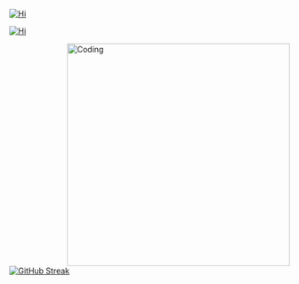 [![Hi](https://www.google.com/url?sa=i&url=https%3A%2F%2Ftwitter.com%2FCloverPortal%2Fstatus%2F1377720687910076427&psig=AOvVaw0UXePBQBKYNVGc7cvJWyDR&ust=1687491892208000&source=images&cd=vfe&ved=0CBEQjRxqFwoTCKi7j7H71f8CFQAAAAAdAAAAABAS)](https://github.com/Arthurvini17)

[![Hi](https://www.google.com/url?sa=i&url=https%3A%2F%2Ftwitter.com%2FCloverPortal%2Fstatus%2F1377720687910076427&psig=AOvVaw0UXePBQBKYNVGc7cvJWyDR&ust=1687491892208000&source=images&cd=vfe&ved=0CBEQjRxqFwoTCKi7j7H71f8CFQAAAAAdAAAAABAS)](https://github.com/Arthurvini17)

<img align="right" alt="Coding" width="400" src="https://www.google.com/imgres?imgurl=https%3A%2F%2Fe7.pngegg.com%2Fpngimages%2F906%2F282%2Fpng-clipart-logo-computer-icons-php-wm-logo-text-label.png&tbnid=tVx8ZbEKlUHscM&vet=12ahUKEwifnu2y_tX_AhXxDLkGHTxWBLkQMygCegUIARDBAQ..i&imgrefurl=https%3A%2F%2Fwww.pngegg.com%2Fen%2Fsearch%3Fq%3Dphp%2BIcon&docid=WIFjUPx9tJpyNM&w=900&h=900&q=php%20icon&ved=2ahUKEwifnu2y_tX_AhXxDLkGHTxWBLkQMygCegUIARDBAQ">

<!--
**Arthurvini17/Arthurvini17** is a ✨ _special_ ✨ repository because its `README.md` (this file) appears on your GitHub profile.

Here are some ideas to get you started:

- 🔭 I’m currently working on ...
- 🌱 I’m currently learning ...
- 👯 I’m looking to collaborate on ...
- 🤔 I’m looking for help with ...
- 💬 Ask me about ...
- 📫 How to reach me: ...
- 😄 Pronouns: ...
- ⚡ Fun fact: ...
-->


<p align="left"> <a href="https://www.cprogramming.com/" target="_blank">  </a> </p>


<!--
**Arthurvini17/Arthurvini17** is a ✨ _special_ ✨ repository because its `README.md` (this file) appears on your GitHub profile.

Here are some ideas to get you started:

- 🔭 I’m currently working on ...
- 🌱 I’m currently learning ...
- 👯 I’m looking to collaborate on ...
- 🤔 I’m looking for help with ...
- 💬 Ask me about ...
- 📫 How to reach me: ...
- 😄 Pronouns: ...
- ⚡ Fun fact: ...
-->
[![GitHub Streak](https://github-readme-streak-stats.herokuapp.com?user=Arthurvini17&theme=dark&hide_border=true&locale=pt_BR)](https://git.io/streak-stats)
